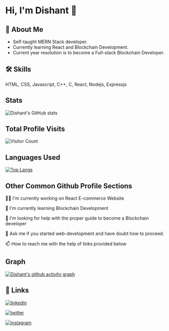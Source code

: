 # Hi, I'm Dishant 👋


## 🚀 About Me
* Self-taught MERN Stack developer.  
* Currently learning React and Blockchain Development. 
* Current year resolution is to become a Full-stack Blockchain Developer. 


## 🛠 Skills
HTML, CSS, Javascript, C++, C, React, Nodejs, Expressjs

## Stats
![Dishant's GitHub stats](https://github-readme-stats.vercel.app/api?username=dishant0406&show_icons=true&theme=dark)

## Total Profile Visits
![Visitor Count](https://profile-counter.glitch.me/dishant0406/count.svg)

## Languages Used
[![Top Langs](https://github-readme-stats.vercel.app/api/top-langs/?username=dishant0406&langs_count=8)](https://github.com/anuraghazra/github-readme-stats)


## Other Common Github Profile Sections
👩‍💻 I'm currently working on React E-commerce Website

🧠 I'm currently learning Blockchain Development

🤔 I'm looking for help with the proper guide to become a Blockchain developer

💬 Ask me if you started web-development and have doubt how to proceed.

📫 How to reach me with the help of links provided below

## Graph
[![Dishant's github activity graph](https://activity-graph.herokuapp.com/graph?username=dishant0406&bg_color=000000&color=ff0000&line=99ff00&point=fff5f5&area=true&hide_border=true)](https://github.com/ashutosh00710/github-readme-activity-graph)



## 🔗 Links
[![linkedin](https://img.shields.io/badge/linkedin-0A66C2?style=for-the-badge&logo=linkedin&logoColor=white)](https://www.linkedin.com/in/dishant0406/)

[![twitter](https://img.shields.io/badge/twitter-1DA1F2?style=for-the-badge&logo=twitter&logoColor=white)](https://twitter.com/dishant0406)

[![instagram](https://img.shields.io/badge/-Instagram-blue?style=for-the-badge&logo=instagram&logoColor=pink)](https://www.instagram.com/dishant0406/)
